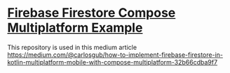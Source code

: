 # [Firebase Firestore Compose Multiplatform Example](https://medium.com/@carlosgub/how-to-implement-firebase-firestore-in-kotlin-multiplatform-mobile-with-compose-multiplatform-32b66cdba9f7)

This repository is used in this medium article https://medium.com/@carlosgub/how-to-implement-firebase-firestore-in-kotlin-multiplatform-mobile-with-compose-multiplatform-32b66cdba9f7
